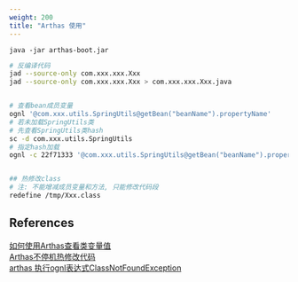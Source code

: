 ```yaml
---
weight: 200
title: "Arthas 使用"
---
```


`java -jar arthas-boot.jar`


```bash
# 反编译代码
jad --source-only com.xxx.xxx.Xxx
jad --source-only com.xxx.xxx.Xxx > com.xxx.xxx.Xxx.java


# 查看bean成员变量
ognl '@com.xxx.utils.SpringUtils@getBean("beanName").propertyName'
# 若未加载SpringUtils类
# 先查看SpringUtils类hash
sc -d com.xxx.utils.SpringUtils
# 指定hash加载
ognl -c 22f71333 '@com.xxx.utils.SpringUtils@getBean("beanName").propertyName'


## 热修改class
# 注: 不能增减成员变量和方法, 只能修改代码段
redefine /tmp/Xxx.class

```



## References
[如何使用Arthas查看类变量值](https://blog.csdn.net/zhuqiuhui/article/details/122381125)  
[Arthas不停机热修改代码](https://blog.csdn.net/qq_41419769/article/details/122847521)  
[arthas 执行ognl表达式ClassNotFoundException](https://blog.csdn.net/w605283073/article/details/106535170/)  


